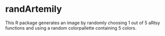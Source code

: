 # randArtemily
This R package generates an image by randomly choosing 1 out of 5 aRtsy functions and using a random colorpallette containing 5 colors. 
